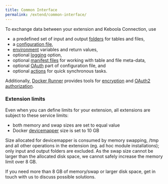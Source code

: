 ```yaml
---
title: Common Interface
permalink: /extend/common-interface/
---
```


To exchange data between your extension and Keboola Connection, use

* a predefined set of input and output [folders](/extend/common-interface/folders) for tables and files,
* a [configuration file](/extend/common-interface/config-file/),
* [environment](/extend/common-interface/environment/) variables and return values,
* optional [logging](/extend/common-interface/logging) option,
* optional [manifest files](/extend/common-interface/manifest-files/) for working with table and file meta-data,
* optional [OAuth](/extend/common-interface/oauth/) part of configuration file, and
* optional [actions](/extend/common-interface/actions/) for quick synchronous tasks.

Additionally, [Docker Runner](/overview/docker-bundle/) provides tools for
[encryption](/overview/encryption) and [OAuth2 authorization](/extend/common-interface/oauth/).

### Extension limits

Even when you can define limits for your extension, all extensions are subject to these service limits:

* both memory and swap sizes are set to equal value
* Docker [devicemapper](https://docs.docker.com/engine/userguide/storagedriver/device-mapper-driver/) size is set to 10 GB

Size allocated for devicemapper is consumed by memory swapping, /tmp and all other operations in the extension (eg. ad hoc module installations); only input and output folders are excluded. As the swap size cannot be larger than the allocated disk space, we cannot safely increase the memory limit over 8 GB. 

If you need more than 8 GB of memory/swap or larger disk space, get in touch with us to discuss possible solutions. 
